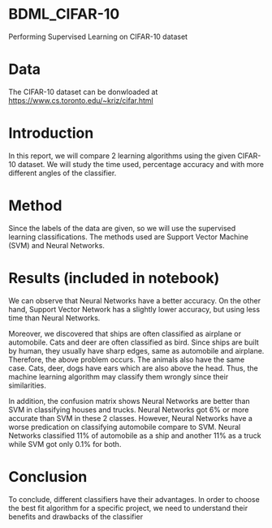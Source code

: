 # BDML_CIFAR-10
Performing Supervised Learning on CIFAR-10 dataset

# Data
The CIFAR-10 dataset can be donwloaded at https://www.cs.toronto.edu/~kriz/cifar.html

# Introduction
In this report, we will compare 2 learning algorithms using the given CIFAR-10 dataset. We will study the time used, percentage accuracy and with more different angles of the classifier.

# Method
Since the labels of the data are given, so we will use the supervised learning classifications. The methods used are Support Vector Machine (SVM) and Neural Networks. 

# Results (included in notebook)
We can observe that Neural Networks have a better accuracy. On the other hand, Support Vector Network has a slightly lower accuracy, but using less time than Neural Networks.

Moreover, we discovered that ships are often classified as airplane or automobile. Cats and deer are often classified as bird. Since ships are built by human, they usually have sharp edges, same as automobile and airplane. Therefore, the above problem occurs. The animals also have the same case. Cats, deer, dogs have ears which are also above the head. Thus, the machine learning algorithm may classify them wrongly since their similarities.

In addition, the confusion matrix shows Neural Networks are better than SVM in classifying houses and trucks. Neural Networks got 6% or more accurate than SVM in these 2 classes. However, Neural Networks have a worse predication on classifying automobile compare to SVM. Neural Networks classified 11% of automobile as a ship and another 11% as a truck while SVM got only 0.1% for both.


# Conclusion
To conclude, different classifiers have their advantages. In order to choose the best fit algorithm for a specific project, we need to understand their benefits and drawbacks of the classifier
